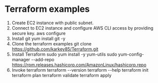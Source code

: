 # Terraform examples

1. Create EC2 instance with public subnet.
3. Connect to EC2 instance and configure AWS CLI access by providing secure key.
   aws configure
4. Install git 
   yum install git -y
5. Clone the terraform examples 
   git clone https://github.com/karkey85/Terraform.git
6. Install Terraform
   sudo yum install -y yum-utils
   sudo yum-config-manager --add-repo https://rpm.releases.hashicorp.com/AmazonLinux/hashicorp.repo
7. Invoke terraform
   terraform --version
   terraform --help
   terraform init
   terraform plan
   terraform validate
   terraform apply
